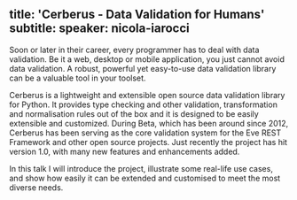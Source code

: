 title: 'Cerberus - Data Validation for Humans'
subtitle:
speaker: nicola-iarocci
---
Soon or later in their career, every programmer has to deal with data validation. Be it a web, desktop or mobile application, you just cannot avoid data validation. A robust, powerful yet easy-to-use data validation library can be a valuable tool in your toolset.

Cerberus is a lightweight and extensible open source data validation library for Python. It provides type checking and other validation, transformation and normalisation rules out of the box and it is designed to be easily extensible and customized. During Beta, which has been around since 2012, Cerberus has been serving as the core validation system for the Eve REST Framework and other open source projects. Just recently the project has hit version 1.0, with many new features and enhancements added.

In this talk I will introduce the project, illustrate some real-life use cases, and show how easily it can be extended and customised to meet the most diverse needs.
